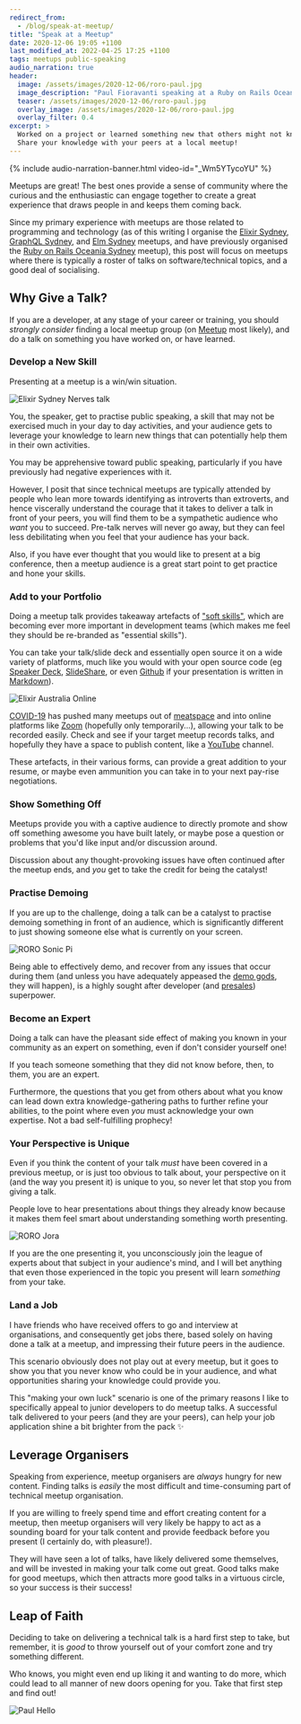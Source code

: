 ```yaml
---
redirect_from:
  - /blog/speak-at-meetup/
title: "Speak at a Meetup"
date: 2020-12-06 19:05 +1100
last_modified_at: 2022-04-25 17:25 +1100
tags: meetups public-speaking
audio_narration: true
header:
  image: /assets/images/2020-12-06/roro-paul.jpg
  image_description: "Paul Fioravanti speaking at a Ruby on Rails Oceania Sydney meetup"
  teaser: /assets/images/2020-12-06/roro-paul.jpg
  overlay_image: /assets/images/2020-12-06/roro-paul.jpg
  overlay_filter: 0.4
excerpt: >
  Worked on a project or learned something new that others might not know about?
  Share your knowledge with your peers at a local meetup!
---
```


{% include audio-narration-banner.html video-id="_Wm5YTycoYU" %}

Meetups are great! The best ones provide a sense of community where the curious
and the enthusiastic can engage together to create a great experience that draws
people in and keeps them coming back.

Since my primary experience with meetups are those related to programming and
technology (as of this writing I organise the [Elixir Sydney][],
[GraphQL Sydney][], and [Elm Sydney][] meetups, and have previously organised
the [Ruby on Rails Oceania Sydney][] meetup), this post will focus on meetups
where there is typically a roster of talks on software/technical topics, and a
good deal of socialising.

## Why Give a Talk?

If you are a developer, at any stage of your career or training, you should
_strongly consider_ finding a local meetup group (on [Meetup][] most likely),
and do a talk on something you have worked on, or have learned.

### Develop a New Skill

Presenting at a meetup is a win/win situation.

![Elixir Sydney Nerves talk][]

You, the speaker, get to practise public speaking, a skill that may not be
exercised much in your day to day activities, and your audience gets to leverage
your knowledge to learn new things that can potentially help them in their own
activities.

You may be apprehensive toward public speaking, particularly if you have
previously had negative experiences with it.

However, I posit that since technical meetups are typically attended by people
who lean more towards identifying as introverts than extroverts, and hence
viscerally understand the courage that it takes to deliver a talk in front of
your peers, you will find them to be a sympathetic audience who _want_ you to
succeed. Pre-talk nerves will never go away, but they can feel less debilitating
when you feel that your audience has your back.

Also, if you have ever thought that you would like to present at a big
conference, then a meetup audience is a great start point to get practice and
hone your skills.

### Add to your Portfolio

Doing a meetup talk provides takeaway artefacts of ["soft skills"][], which are
becoming ever more important in development teams (which makes me feel they
should be re-branded as "essential skills").

You can take your talk/slide deck and essentially open source it on a wide
variety of platforms, much like you would with your open source code (eg
[Speaker Deck][], [SlideShare][], or even [Github][] if your presentation is
written in [Markdown][]).

![Elixir Australia Online][]

[COVID-19][] has pushed many meetups out of [meatspace][] and into online
platforms like [Zoom][] (hopefully only temporarily...), allowing your talk to
be recorded easily. Check and see if your target meetup records talks, and
hopefully they have a space to publish content, like a [YouTube][] channel.

These artefacts, in their various forms, can provide a great addition to your
resume, or maybe even ammunition you can take in to your next pay-rise
negotiations.

### Show Something Off

Meetups provide you with a captive audience to directly promote and show off
something awesome you have built lately, or maybe pose a question or problems
that you'd like input and/or discussion around.

Discussion about any thought-provoking issues have often continued after the
meetup ends, and _you_ get to take the credit for being the catalyst!

### Practise Demoing

If you are up to the challenge, doing a talk can be a catalyst to practise
demoing something in front of an audience, which is significantly different to
just showing someone else what is currently on your screen.

![RORO Sonic Pi][]

Being able to effectively demo, and recover from any issues that occur during
them (and unless you have adequately appeased the [demo gods][], they will
happen), is a highly sought after developer (and [presales][]) superpower.

### Become an Expert

Doing a talk can have the pleasant side effect of making you known in your
community as an expert on something, even if don't consider yourself one!

If you teach someone something that they did not know before, then, to them, you
are an expert.

Furthermore, the questions that you get from others about what you know can lead
down extra knowledge-gathering paths to further refine your abilities, to the
point where even _you_ must acknowledge your own expertise. Not a bad
self-fulfilling prophecy!

### Your Perspective is Unique

Even if you think the content of your talk _must_ have been covered in a previous
meetup, or is just too obvious to talk about, your perspective on it (and the
way you present it) is unique to you, so never let that stop you from giving a
talk.

People love to hear presentations about things they already know because
it makes them feel smart about understanding something worth presenting.

![RORO Jora][]

If you are the one presenting it, you unconsciously join the league of experts
about that subject in your audience's mind, and I will bet anything that even
those experienced in the topic you present will learn _something_ from your
take.

### Land a Job

I have friends who have received offers to go and interview at organisations,
and consequently get jobs there, based solely on having done a talk at a meetup,
and impressing their future peers in the audience.

This scenario obviously does not play out at every meetup, but it goes to show
you that you never know who could be in your audience, and what opportunities
sharing your knowledge could provide you.

This "making your own luck" scenario is one of the primary reasons I
like to specifically appeal to junior developers to do meetup talks. A
successful talk delivered to your peers (and they are your peers), can help
your job application shine a bit brighter from the pack :sparkles:

## Leverage Organisers

Speaking from experience, meetup organisers are _always_ hungry for new content.
Finding talks is _easily_ the most difficult and time-consuming part of
technical meetup organisation.

If you are willing to freely spend time and effort creating content for a
meetup, then meetup organisers will very likely be happy to act as a sounding
board for your talk content and provide feedback before you present (I certainly
do, with pleasure!).

They will have seen a lot of talks, have likely delivered some themselves, and
will be invested in making your talk come out great. Good talks make for good
meetups, which then attracts more good talks in a virtuous circle, so your
success is their success!

## Leap of Faith

Deciding to take on delivering a technical talk is a hard first step to take,
but remember, it is _good_ to throw yourself out of your comfort zone and try
something different.

Who knows, you might even end up liking it and wanting to do more, which could
lead to all manner of new doors opening for you. Take that first step and find
out!

![Paul Hello][]

[COVID-19]: https://en.wikipedia.org/wiki/Coronavirus_disease_2019
[demo gods]: http://www2.rdrop.com/~paulmck/DemoGods/
[Elixir Australia Online]: /assets/images/2020-12-06/elixir-australia.jpg
[Elixir Sydney]: https://www.meetup.com/elixir-sydney
[Elixir Sydney Nerves talk]: /assets/images/2020-12-06/elixir-sydney.jpg
[Elm Sydney]: https://www.meetup.com/Sydney-Elm-Meetup/
[Github]: https://github.com/
[GraphQL Sydney]: https://www.meetup.com/GraphQL-Sydney/
[Markdown]: https://daringfireball.net/projects/markdown/syntax
[meatspace]: https://en.wiktionary.org/wiki/meatspace
[Meetup]: https://www.meetup.com/
[Paul Hello]: /assets/images/2020-12-06/paul-hello.jpg
[presales]: https://en.wikipedia.org/wiki/Presales
[RORO Jora]: /assets/images/2020-12-06/roro-jora.jpg
[RORO Sonic Pi]: /assets/images/2020-12-06/roro-sonic-pi.jpg
[Ruby on Rails Oceania Sydney]: https://www.meetup.com/Ruby-On-Rails-Oceania-Sydney/
[SlideShare]: https://www.slideshare.net/
["soft skills"]: https://www.thebalancecareers.com/what-are-soft-skills-2060852
[Speaker Deck]: https://speakerdeck.com/
[YouTube]: https://www.youtube.com/
[Zoom]: https://zoom.us/
